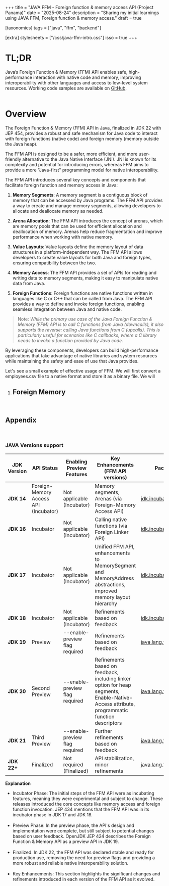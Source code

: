 +++
title = "JAVA FFM - Foreign function & memory access API (Project Panama)"
date = "2025-08-24"
description = "Sharing my initial learnings using JAVA FFM, Foreign function & memory access."
draft = true

[taxonomies]
tags = ["java", "ffm", "backend"]

[extra]
stylesheets = ["/css/java-ffm-intro.css"]
isso = true
+++

# TL;DR

Java’s Foreign Function & Memory (FFM) API enables safe, high-performance interaction with native code and memory, improving interoperability with other languages and access to low-level system resources. Working code samples are available on <a href="https://github.com/rohanray/roray-dev-site/tree/main/code/java-ffm" rel="noopener noreferrer" target="_blank">GitHub</a>.
<br>
<br>

# Overview

<p>
The Foreign Function & Memory (FFM) API in Java, finalized in JDK 22 with JEP 454, provides a robust and safe mechanism for Java code to interact with foreign functions (native code) and foreign memory (memory outside the Java heap).
</p>

<p>
The FFM API is designed to be a safer, more efficient, and more user-friendly alternative to the Java Native Interface (JNI). JNI is known for its complexity and potential for introducing errors, whereas FFM aims to provide a more "Java-first" programming model for native interoperability.
</p>

<p>
The FFM API introduces several key concepts and components that facilitate foreign function and memory access in Java:
</p>

1. **Memory Segments**: A memory segment is a contiguous block of memory that can be accessed by Java programs. The FFM API provides a way to create and manage memory segments, allowing developers to allocate and deallocate memory as needed.

2. **Arena Allocation**: The FFM API introduces the concept of arenas, which are memory pools that can be used for efficient allocation and deallocation of memory. Arenas help reduce fragmentation and improve performance when working with native memory.

3. **Value Layouts**: Value layouts define the memory layout of data structures in a platform-independent way. The FFM API allows developers to create value layouts for both Java and foreign types, ensuring compatibility between the two.

4. **Memory Access**: The FFM API provides a set of APIs for reading and writing data to memory segments, making it easy to manipulate native data from Java.

5. **Foreign Functions**: Foreign functions are native functions written in languages like C or C++ that can be called from Java. The FFM API provides a way to define and invoke foreign functions, enabling seamless integration between Java and native code.

>Note: _While the primary use case of the Java Foreign Function & Memory (FFM) API is to call C functions from Java (downcalls), it also supports the reverse: calling Java functions from C (upcalls). This is particularly useful for scenarios like C callbacks, where a C library needs to invoke a function provided by Java code._

By leveraging these components, developers can build high-performance applications that take advantage of native libraries and system resources while maintaining the safety and ease of use that Java provides.

Let's see a small example of effective usage of FFM.
We will first convert a employees.csv file to a native format and store it as a binary file. We will

1. Foreign Memory
    - 

<br>

## Appendix
<br>

### JAVA Versions support

|JDK Version|API Status|Enabling Preview Features|Key Enhancements (FFM API versions)|Package|
|---|---|---|---|---|
|**JDK 14**|Foreign-Memory Access API (Incubator)|Not applicable (Incubator)|Memory segments, Arenas (via Foreign-Memory Access API)|[jdk.incubator.foreign](https://docs.oracle.com/en/java/javase/14/docs/api/jdk.incubator.foreign/jdk/incubator/foreign/package-use.html)|
|**JDK 16**|Incubator|Not applicable (Incubator)|Calling native functions (via Foreign Linker API)|[jdk.incubator.foreign](https://docs.oracle.com/en/java/javase/16/docs/api/jdk.incubator.foreign/jdk/incubator/foreign/package-use.html)|
|**JDK 17**|Incubator|Not applicable (Incubator)|Unified FFM API, enhancements to MemorySegment and MemoryAddress abstractions, improved memory layout hierarchy|[jdk.incubator.foreign](https://docs.oracle.com/en/java/javase/17/docs/api/jdk.incubator.foreign/jdk/incubator/foreign/package-use.html)|
|**JDK 18**|Incubator|Not applicable (Incubator)|Refinements based on feedback|[jdk.incubator.foreign](https://docs.oracle.com/en/java/javase/18/docs/api/jdk.incubator.foreign/jdk/incubator/foreign/package-use.html)|
|**JDK 19**|Preview|--enable-preview flag required|Refinements based on feedback|[java.lang.foreign](https://docs.oracle.com/en/java/javase/19/docs/api/java.base/java/lang/foreign/package-summary.html)|
|**JDK 20**|Second Preview|--enable-preview flag required|Refinements based on feedback, including linker option for heap segments, Enable-Native-Access attribute, programmatic function descriptors|[java.lang.foreign](https://docs.oracle.com/en/java/javase/20/docs/api/java.base/java/lang/foreign/package-summary.html)|
|**JDK 21**|Third Preview|--enable-preview flag required|Further refinements based on feedback|[java.lang.foreign](https://docs.oracle.com/en/java/javase/21/docs/api/java.base/java/lang/foreign/package-summary.html)|
|**JDK 22+**|Finalized|Not required (Finalized)|API stabilization, minor refinements|[java.lang.foreign](https://docs.oracle.com/en/java/javase/22/docs/api/java.base/java/lang/foreign/package-summary.html)|


**Explanation**
<ul class="explanation">
<li>Incubator Phase: The initial steps of the FFM API were as incubating features, meaning they were experimental and subject to change. These releases introduced the core concepts like memory access and foreign function invocation. JEP 434 mentions that the FFM API was in its incubator phase in JDK 17 and JDK 18.</li>
<br>
<li>Preview Phase: In the preview phase, the API's design and implementation were complete, but still subject to potential changes based on user feedback. OpenJDK JEP 424 describes the Foreign Function & Memory API as a preview API in JDK 19.</li>
<br>
<li>Finalized: In JDK 22, the FFM API was declared stable and ready for production use, removing the need for preview flags and providing a more robust and reliable native interoperability solution.</li>
<br>
<li>Key Enhancements: This section highlights the significant changes and refinements introduced in each version of the FFM API as it evolved.</li>
</ul>

